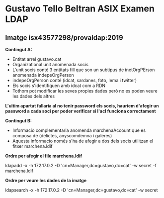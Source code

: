 # Gustavo Tello Beltran ASIX Examen LDAP  
## Imatge isx43577298/provaldap:2019

__Contingut A:__

+ Entitat arrel gustavo.cat
+ Organizational unit anomenada socis
+ L'unit socis conté 3 entitats fill que son un subtipus de inetOrgPErson anomenada indepeOrgPerson
+ indepeOrgPerson conté (idcat, sardanes, foto, lema i twitter)
+ Els socis s'identifiquen amb idcat com a RDN
+ Tothom pot modificar les seves propies dades però no es poden veure les dades dels altres

__L'ultim apartat fallaria al no tenir password els socis, hauriem d'afegir un password a cada soci per poder verificar si l'acl funciona correctament__

__Contingut B:__

+ Informacio complementaria anomenda marchenaAccount que es composa de (delictes, anyscomdemna i galeres)
+ Aquesta informacio només s'ha de afegir a dos dels socis utilitzan el fitxer marchena.ldif

__Ordre per afegir el file marchena.ldif__

ldapadd -x -h 172.17.0.2 -D 'cn=Manager,dc=gustavo,dc=cat' -w secret -f marchena.ldif 

__Ordre per veure les dades de la imatge__

ldapsearch -x  -h 172.17.0.2 -D 'cn=Manager,dc=gustavo,dc=cat' -w secret 






